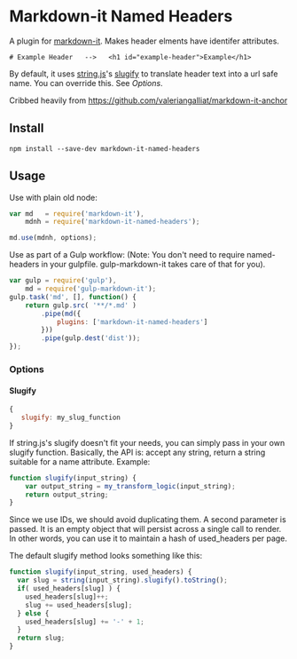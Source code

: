 # Markdown-it Named Headers

A plugin for [markdown-it](https://github.com/markdown-it/markdown-it). Makes header elments have identifer attributes.

```
# Example Header   -->   <h1 id="example-header">Example</h1>
```

By default, it uses [string.js](http://stringjs.com/)'s [slugify](http://stringjs.com/#methods/slugify) to translate header text into a url safe name. You can override this. See _Options_.

Cribbed heavily from https://github.com/valeriangalliat/markdown-it-anchor

## Install

```
npm install --save-dev markdown-it-named-headers
```

## Usage

Use with plain old node:

```js
var md   = require('markdown-it'),
    mdnh = require('markdown-it-named-headers');

md.use(mdnh, options);
```

Use as part of a Gulp workflow: (Note: You don't need to require named-headers in your gulpfile. gulp-markdown-it takes care of that for you).

```js
var gulp = require('gulp'),
    md = require('gulp-markdown-it');
gulp.task('md', [], function() {
    return gulp.src( '**/*.md' )
        .pipe(md({
            plugins: ['markdown-it-named-headers']
        }))
        .pipe(gulp.dest('dist'));
});
```


### Options


#### Slugify

```js
{
   slugify: my_slug_function
}
```

If string.js's slugify doesn't fit your needs, you can simply pass in your own slugify function. Basically, the API is: accept any string, return a string suitable for a name attribute. Example:

```js
function slugify(input_string) {
    var output_string = my_transform_logic(input_string);
    return output_string;
}
```

Since we use IDs, we should avoid duplicating them. A second parameter is passed. It is an empty object that will persist across a single call to render. In other words, you can use it to maintain a hash of used_headers per page.

The default slugify method looks something like this:

```js
function slugify(input_string, used_headers) {
  var slug = string(input_string).slugify().toString();
  if( used_headers[slug] ) {
    used_headers[slug]++;
    slug += used_headers[slug];
  } else {
    used_headers[slug] += '-' + 1;
  }
  return slug;
}
```
